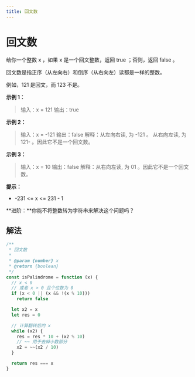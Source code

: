 ```yaml
---
title: 回文数
---
```


# 回文数

给你一个整数 x ，如果 x 是一个回文整数，返回 true ；否则，返回 false 。

回文数是指正序（从左向右）和倒序（从右向左）读都是一样的整数。

例如，121 是回文，而 123 不是。

**示例 1：**

> 输入：x = 121
> 输出：true

**示例 2：**

> 输入：x = -121
> 输出：false
> 解释：从左向右读, 为 -121 。 从右向左读, 为 121- 。因此它不是一个回文数。

**示例 3：**

> 输入：x = 10
> 输出：false
> 解释：从右向左读, 为 01 。因此它不是一个回文数。

**提示：**

- -231 <= x <= 231 - 1

**进阶：**你能不将整数转为字符串来解决这个问题吗？

## 解法

```js
/**
 * 回文数
 *
 * @param {number} x
 * @return {boolean}
 */
const isPalindrome = function (x) {
  // x < 0
  // 或者 x > 0 且个位数为 0
  if (x < 0 || (x && !(x % 10)))
    return false

  let x2 = x
  let res = 0

  // 计算翻转后的 x
  while (x2) {
    res = res * 10 + (x2 % 10)
    // ~~ 用于去掉小数部分
    x2 = ~~(x2 / 10)
  }

  return res === x
}
```
